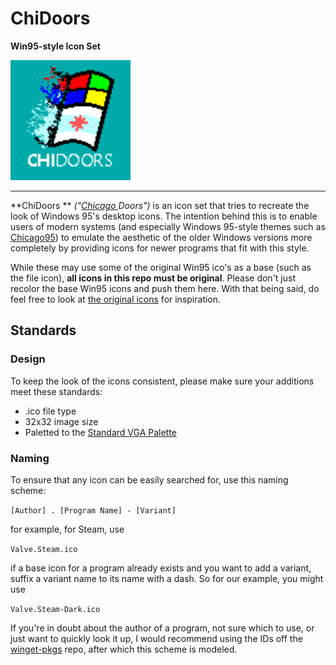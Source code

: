 # ChiDoors

**Win95-style Icon Set**

<img src="CHIdoors_Icon.png" alt="CHIdoors_Icon" style="zoom:200%;" />

---

**ChiDoors ** *("[Chicago ](https://en.wikipedia.org/wiki/Windows_95#Development)Doors")* is an icon set that tries to recreate the look of Windows 95's desktop icons. The intention behind this is to enable users of modern systems (and especially Windows 95-style themes such as [Chicago95](https://github.com/grassmunk/Chicago95)) to emulate the aesthetic of the older Windows versions more completely by providing icons for newer programs that fit with this style.

While these may use some of the original Win95 ico's as a base (such as the file icon), **all icons in this repo must be original**. Please don't just recolor the base Win95 icons and push them here. With that being said, do feel free to look at [the original icons](https://win98icons.alexmeub.com/) for inspiration.

## Standards

### Design

To keep the look of the icons consistent, please make sure your additions meet these standards:

* .ico file type
* 32x32 image size
* Paletted to the [Standard VGA Palette](https://en.wikipedia.org/wiki/Video_Graphics_Array#/media/File:VGA_palette_with_black_borders.svg)

### Naming

To ensure that any icon can be easily searched for, use this naming scheme:

`[Author] . [Program Name] - [Variant]`

for example, for Steam, use

`Valve.Steam.ico`

if a base icon for a program already exists and you want to add a variant, suffix a variant name to its name with a dash. So for our example, you might use

`Valve.Steam-Dark.ico`

If you're in doubt about the author of a program, not sure which to use, or just want to quickly look it up, I would recommend using the IDs off the [winget-pkgs](https://github.com/microsoft/winget-pkgs) repo, after which this scheme is modeled.



